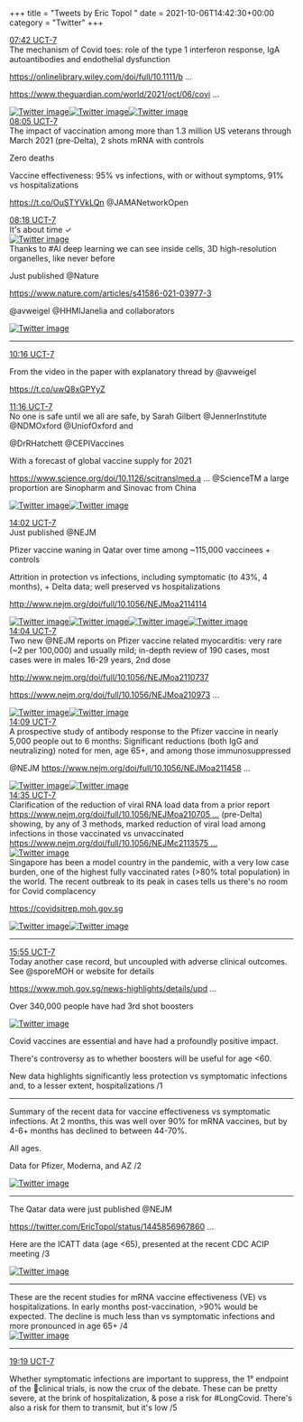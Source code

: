 +++
title = "Tweets by Eric Topol " 
date = 2021-10-06T14:42:30+00:00
category = "Twitter"
+++
<div class="tweet"> 
<div class="profile"> 
<a href="https://twitter.com/erictopol/status/1445761386173267970" target="_blank" rel="noreferer">07:42 UCT-7</a> 
</div> 
<div class="content"> 
The mechanism of Covid toes: role of the type 1 interferon response, IgA autoantibodies and endothelial dysfunction

<a href="https://onlinelibrary.wiley.com/doi/full/10.1111/bjd.20707" target="_blank" rel="noreferer">https://onlinelibrary.wiley.com/doi/full/10.1111/b ...</a> 


<a href="https://www.theguardian.com/world/2021/oct/06/covid-toe-may-be-side-effect-immune-response-study?CMP=oth_b-aplnews_d-1" target="_blank" rel="noreferer">https://www.theguardian.com/world/2021/oct/06/covi ...</a> 
 </div> 
<a href="/twitter/erictopol/images/FBBfbODVkAA4Fpo.jpg"  ><img src="/twitter/erictopol/images/FBBfbODVkAA4Fpo.jpg" alt="Twitter image" ></img></a><a href="/twitter/erictopol/images/FBBfc-nVQAggPY5.jpg"  ><img src="/twitter/erictopol/images/FBBfc-nVQAggPY5.jpg" alt="Twitter image" ></img></a><a href="/twitter/erictopol/images/FBBf8qlUcAA-AhL.jpg"  ><img src="/twitter/erictopol/images/FBBf8qlUcAA-AhL.jpg" alt="Twitter image" ></img></a></div> 
<div class="tweet"> 
<div class="profile"> 
<a href="https://twitter.com/erictopol/status/1445767216218083352" target="_blank" rel="noreferer">08:05 UCT-7</a> 
</div> 
<div class="content"> 
The impact of vaccination among more than 1.3 million US veterans through March 2021 (pre-Delta), 2 shots mRNA with controls

Zero deaths

Vaccine effectiveness: 95% vs infections, with or without symptoms, 91% vs hospitalizations

https://t.co/OuSTYVkLQn @JAMANetworkOpen</div> 
</div> 
<div class="tweet"> 
<div class="profile"> 
<a href="https://twitter.com/erictopol/status/1445770468288450574" target="_blank" rel="noreferer">08:18 UCT-7</a> 
</div> 
<div class="content"> 
It's about time ✓ </div> 
<a href="/twitter/erictopol/images/FBBoc-NVEAomL62.jpg"  ><img src="/twitter/erictopol/images/FBBoc-NVEAomL62.jpg" alt="Twitter image" ></img></a></div> 
<div class="thread"> 
<div class="thread-content"> 
Thanks to #AI deep learning we can see inside cells, 3D high-resolution organelles, like never before

Just published @Nature 

<a href="https://www.nature.com/articles/s41586-021-03977-3" target="_blank" rel="noreferer">https://www.nature.com/articles/s41586-021-03977-3</a> 


@avweigel @HHMIJanelia and collaborators </div> 
<a href="/twitter/erictopol/images/FBCCKqvUUAMf986.jpg"  ><img src="/twitter/erictopol/images/FBCCKqvUUAMf986.jpg" alt="Twitter image" ></img></a><hr><div class="profile"> 
<a href="https://twitter.com/erictopol/status/1445800058088165376" target="_blank" rel="noreferer">10:16 UCT-7</a> 
</div> 
<div class="content"> 
From the video in the paper with explanatory thread by @avweigel

https://t.co/uwQ8xGPYyZ</div> 
</div> 
<div class="tweet"> 
<div class="profile"> 
<a href="https://twitter.com/erictopol/status/1445815230974496772" target="_blank" rel="noreferer">11:16 UCT-7</a> 
</div> 
<div class="content"> 
No one is safe until we all are safe, by Sarah Gilbert @JennerInstitute @NDMOxford @UniofOxford and 

@DrRHatchett @CEPIVaccines

With a forecast of global vaccine supply for 2021

<a href="https://www.science.org/doi/10.1126/scitranslmed.abl9900" target="_blank" rel="noreferer">https://www.science.org/doi/10.1126/scitranslmed.a ...</a> 
 @ScienceTM a large proportion are Sinopharm and Sinovac from China </div> 
<a href="/twitter/erictopol/images/FBCRFn5VgAcEBxL.jpg"  ><img src="/twitter/erictopol/images/FBCRFn5VgAcEBxL.jpg" alt="Twitter image" ></img></a><a href="/twitter/erictopol/images/FBCQ6S_VEAM0SIH.jpg"  ><img src="/twitter/erictopol/images/FBCQ6S_VEAM0SIH.jpg" alt="Twitter image" ></img></a></div> 
<div class="tweet"> 
<div class="profile"> 
<a href="https://twitter.com/erictopol/status/1445856967860228102" target="_blank" rel="noreferer">14:02 UCT-7</a> 
</div> 
<div class="content"> 
Just published @NEJM

Pfizer vaccine waning in Qatar over time among ~115,000 vaccinees + controls

Attrition in protection vs infections, including symptomatic (to 43%, 4 months), + Delta data; well preserved vs hospitalizations

<a href="http://www.nejm.org/doi/full/10.1056/NEJMoa2114114" target="_blank" rel="noreferer">http://www.nejm.org/doi/full/10.1056/NEJMoa2114114</a> 
 </div> 
<a href="/twitter/erictopol/images/FBCzqdkUYAQrxqa.jpg"  ><img src="/twitter/erictopol/images/FBCzqdkUYAQrxqa.jpg" alt="Twitter image" ></img></a><a href="/twitter/erictopol/images/FBC2SO6UUAUXde1.jpg"  ><img src="/twitter/erictopol/images/FBC2SO6UUAUXde1.jpg" alt="Twitter image" ></img></a><a href="/twitter/erictopol/images/FBC1L4cVUAYiZw5.png"  ><img src="/twitter/erictopol/images/FBC1L4cVUAYiZw5.png" alt="Twitter image" ></img></a><a href="/twitter/erictopol/images/FBC04AJVEAcq_tp.png"  ><img src="/twitter/erictopol/images/FBC04AJVEAcq_tp.png" alt="Twitter image" ></img></a></div> 
<div class="tweet"> 
<div class="profile"> 
<a href="https://twitter.com/erictopol/status/1445857506337517568" target="_blank" rel="noreferer">14:04 UCT-7</a> 
</div> 
<div class="content"> 
Two new @NEJM reports on Pfizer vaccine related myocarditis: very rare (~2 per 100,000) and usually mild; in-depth review of 190 cases, most cases were in males 16-29 years, 2nd dose

<a href="http://www.nejm.org/doi/full/10.1056/NEJMoa2110737" target="_blank" rel="noreferer">http://www.nejm.org/doi/full/10.1056/NEJMoa2110737</a> 


<a href="https://www.nejm.org/doi/full/10.1056/NEJMoa2109730?query=featured_home" target="_blank" rel="noreferer">https://www.nejm.org/doi/full/10.1056/NEJMoa210973 ...</a> 
 </div> 
<a href="/twitter/erictopol/images/FBCwzr2VEAUAdm-.jpg"  ><img src="/twitter/erictopol/images/FBCwzr2VEAUAdm-.jpg" alt="Twitter image" ></img></a><a href="/twitter/erictopol/images/FBCxT0eVkAMOtr8.jpg"  ><img src="/twitter/erictopol/images/FBCxT0eVkAMOtr8.jpg" alt="Twitter image" ></img></a></div> 
<div class="tweet"> 
<div class="profile"> 
<a href="https://twitter.com/erictopol/status/1445858726066331651" target="_blank" rel="noreferer">14:09 UCT-7</a> 
</div> 
<div class="content"> 
A prospective study of antibody response to the Pfizer vaccine in nearly 5,000 people out to 6 months: Significant reductions (both IgG and neutralizing) noted for men, age 65+, and among those immunosuppressed

@NEJM <a href="https://www.nejm.org/doi/full/10.1056/NEJMoa2114583?query=featured_home" target="_blank" rel="noreferer">https://www.nejm.org/doi/full/10.1056/NEJMoa211458 ...</a> 
 </div> 
<a href="/twitter/erictopol/images/FBC4iJNVUAAbtQn.jpg"  ><img src="/twitter/erictopol/images/FBC4iJNVUAAbtQn.jpg" alt="Twitter image" ></img></a><a href="/twitter/erictopol/images/FBC4kJ5VIAIxR-B.jpg"  ><img src="/twitter/erictopol/images/FBC4kJ5VIAIxR-B.jpg" alt="Twitter image" ></img></a></div> 
<div class="tweet"> 
<div class="profile"> 
<a href="https://twitter.com/erictopol/status/1445865410822246407" target="_blank" rel="noreferer">14:35 UCT-7</a> 
</div> 
<div class="content"> 
Clarification of the reduction of viral RNA load data from a prior report <a href="https://www.nejm.org/doi/full/10.1056/NEJMoa2107058" target="_blank" rel="noreferer">https://www.nejm.org/doi/full/10.1056/NEJMoa210705 ...</a> 
 (pre-Delta) showing, by any of 3 methods, marked reduction of viral load among infections in those vaccinated vs unvaccinated <a href="https://www.nejm.org/doi/full/10.1056/NEJMc2113575?query=recirc_curatedRelated_article" target="_blank" rel="noreferer">https://www.nejm.org/doi/full/10.1056/NEJMc2113575 ...</a> 
 </div> 
<a href="/twitter/erictopol/images/FBC8Gj5VcAcsmfa.jpg"  ><img src="/twitter/erictopol/images/FBC8Gj5VcAcsmfa.jpg" alt="Twitter image" ></img></a></div> 
<div class="thread"> 
<div class="thread-content"> 
Singapore has been a model country in the pandemic, with a very low case burden, one of the highest fully vaccinated rates (&gt;80% total population) in the world. The recent outbreak to its peak in cases tells us there's no room for Covid complacency

<a href="https://covidsitrep.moh.gov.sg" target="_blank" rel="noreferer">https://covidsitrep.moh.gov.sg</a> 
 </div> 
<a href="/twitter/erictopol/images/FA-8HU1UcAs2Wgm.jpg"  ><img src="/twitter/erictopol/images/FA-8HU1UcAs2Wgm.jpg" alt="Twitter image" ></img></a><a href="/twitter/erictopol/images/FA-913PUUA08prP.jpg"  ><img src="/twitter/erictopol/images/FA-913PUUA08prP.jpg" alt="Twitter image" ></img></a><hr><div class="profile"> 
<a href="https://twitter.com/erictopol/status/1445885442163838978" target="_blank" rel="noreferer">15:55 UCT-7</a> 
</div> 
<div class="content"> 
Today another case record, but uncoupled with adverse clinical outcomes.  See @sporeMOH or website for details

<a href="https://www.moh.gov.sg/news-highlights/details/update-on-local-covid-19-situation-(6-oct-2021)" target="_blank" rel="noreferer">https://www.moh.gov.sg/news-highlights/details/upd ...</a> 


Over 340,000 people have had 3rd shot boosters </div> 
<a href="/twitter/erictopol/images/FBDPylXUYAAdwjo.jpg"  ><img src="/twitter/erictopol/images/FBDPylXUYAAdwjo.jpg" alt="Twitter image" ></img></a></div> 
<div class="thread"> 
<div class="thread-content"> 
Covid vaccines are essential and have had a profoundly positive impact. 

There's controversy as to whether boosters will be useful for age &lt;60. 

New data highlights significantly less protection vs symptomatic infections and, to a lesser extent,  hospitalizations /1</div> 
<hr><div class="thread-content"> 
Summary of the recent data for vaccine effectiveness vs symptomatic infections. At 2 months, this was well over 90% for mRNA vaccines, but by 4-6+ months has declined to between 44-70%.

All ages. 

Data for Pfizer, Moderna, and AZ /2 </div> 
<a href="/twitter/erictopol/images/FBD7fWoVQAAZAuk.jpg"  ><img src="/twitter/erictopol/images/FBD7fWoVQAAZAuk.jpg" alt="Twitter image" ></img></a><hr><div class="thread-content"> 
The Qatar data were just published @NEJM

<a href="https://twitter.com/EricTopol/status/1445856967860228102" target="_blank" rel="noreferer">https://twitter.com/EricTopol/status/1445856967860 ...</a> 


Here are the ICATT data (age &lt;65), presented at the recent CDC ACIP meeting /3 </div> 
<a href="/twitter/erictopol/images/FBD8LwSUYAA70Ms.jpg"  ><img src="/twitter/erictopol/images/FBD8LwSUYAA70Ms.jpg" alt="Twitter image" ></img></a><hr><div class="thread-content"> 
These are the recent studies for mRNA vaccine effectiveness (VE) vs hospitalizations. In early months post-vaccination, &gt;90% would be expected. The decline is much less than vs symptomatic infections and more pronounced in age 65+ /4 </div> 
<a href="/twitter/erictopol/images/FBD9TN6UYAU8-G2.jpg"  ><img src="/twitter/erictopol/images/FBD9TN6UYAU8-G2.jpg" alt="Twitter image" ></img></a><hr><div class="profile"> 
<a href="https://twitter.com/erictopol/status/1445936880889958400" target="_blank" rel="noreferer">19:19 UCT-7</a> 
</div> 
<div class="content"> 
Whether symptomatic infections are important to suppress, the 1° endpoint of the 💉clinical trials, is now the crux of the debate. These can be pretty severe, at the brink of hospitalization, &amp; pose  a risk for #LongCovid. There's also a risk for them to transmit, but it's low /5</div> 
</div> 


